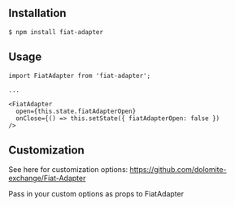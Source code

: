 
## Installation

`$ npm install fiat-adapter`

## Usage

```
import FiatAdapter from 'fiat-adapter';

...

<FiatAdapter
  open={this.state.fiatAdapterOpen}
  onClose={() => this.setState({ fiatAdapterOpen: false })
/>
```

## Customization

See here for customization options: <https://github.com/dolomite-exchange/Fiat-Adapter>

Pass in your custom options as props to FiatAdapter

